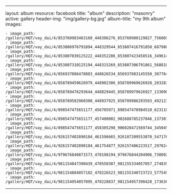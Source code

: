 
---
layout: album
resource: facebook
title: "album"
description: "masonry"
active: gallery
header-img: "img/gallery-bg.jpg"
album-title: "my 9th album"
images:
    
    - image_path: /gallery/HQT/vay_dai/4/853760983463160_448306276_853760980129827_7560699889364788059_n.jpg
    - image_path: /gallery/HQT/vay_dai/4/853806976791894_448329544_853807416791850_6879807867545990343_n.jpg
    - image_path: /gallery/HQT/vay_dai/4/853807030125222_448352286_853807423458516_3496140892303555132_n.jpg
    - image_path: /gallery/HQT/vay_dai/4/853807310125194_448315269_853807306791861_5688106107076473489_n.jpg
    - image_path: /gallery/HQT/vay_dai/4/856937086478883_448626534_856937083145550_3077645067174598729_n.jpg
    - image_path: /gallery/HQT/vay_dai/4/858789459626979_448902306_858789969626928_2032830406508677267_n.jpg
    - image_path: /gallery/HQT/vay_dai/4/858789476293644_448829445_858789979626927_1330903680232273120_n.jpg
    - image_path: /gallery/HQT/vay_dai/4/858789502960308_448937925_858789986293593_492123789860079101_n.jpg
    - image_path: /gallery/HQT/vay_dai/4/898547475651177_456705971_898547478984510_6231104882875601282_n.jpg
    - image_path: /gallery/HQT/vay_dai/4/898547475651177_457400002_902688785237046_1373011698340795173_n.jpg
    - image_path: /gallery/HQT/vay_dai/4/898547475651177_458305298_906028471569744_3450458952744457403_n.jpg
    - image_path: /gallery/HQT/vay_dai/4/926157402890184_461596665_926187209553870_5471766322764953914_n.jpg
    - image_path: /gallery/HQT/vay_dai/4/926157402890184_461754877_926157406223517_2978244071002115004_n.jpg
    - image_path: /gallery/HQT/vay_dai/4/979676840871573_470198194_979676844204906_7300925790090569123_n.jpg
    - image_path: /gallery/HQT/vay_dai/4/981154847390439_470558387_981155334057057_2748399156994214981_n.jpg
    - image_path: /gallery/HQT/vay_dai/4/981154884057102_470226523_981155340723723_5775492105341065540_n.jpg
    - image_path: /gallery/HQT/vay_dai/4/981154954057095_470228837_981154957390428_1736305224531546922_n.jpg
---